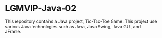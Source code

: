 # LGMVIP-Java-02
This repository contains a Java project, Tic-Tac-Toe Game. This project use various Java technologies such as Java, Java Swing, Java GUI, and JFrame.
